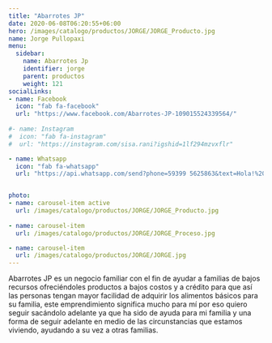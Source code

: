 ```yaml
---
title: "Abarrotes JP"
date: 2020-06-08T06:20:55+06:00
hero: /images/catalogo/productos/JORGE/JORGE_Producto.jpg
name: Jorge Pullopaxi
menu:
  sidebar:
    name: Abarrotes Jp
    identifier: jorge
    parent: productos
    weight: 121
socialLinks:
- name: Facebook
  icon: "fab fa-facebook"
  url: "https://www.facebook.com/Abarrotes-JP-109015524339564/"
  
#- name: Instagram
#  icon: "fab fa-instagram"
#  url: "https://instagram.com/sisa.rani?igshid=1lf294mzvxflr"

- name: Whatsapp
  icon: "fab fa-whatsapp"
  url: "https://api.whatsapp.com/send?phone=59399 5625863&text=Hola!%20quiero%20apoyar%20tu%20emprendimiento"


photo:
- name: carousel-item active
  url: /images/catalogo/productos/JORGE/JORGE_Producto.jpg
  
- name: carousel-item
  url: /images/catalogo/productos/JORGE/JORGE_Proceso.jpg

- name: carousel-item
  url: /images/catalogo/productos/JORGE/JORGE.jpg
---
```


Abarrotes JP es un negocio familiar con el fin de ayudar a familias de bajos recursos ofreciéndoles
productos a bajos costos y a crédito para que así las personas tengan mayor facilidad de adquirir
los alimentos básicos para su familia, este emprendimiento significa mucho para mí por eso quiero
seguir sacándolo adelante ya que ha sido de ayuda para mi familia y una forma de seguir adelante
en medio de las circunstancias que estamos viviendo, ayudando a su vez a otras familias.